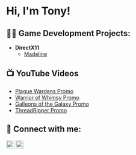 <h1>Hi, I'm Tony!

<h2>👨‍💻 Game Development Projects:</h2>

- <b>DirectX11</b>
  - [Madeline](https://github.com/TonyRoldan/DirectX11-Madeline)

<h2>📺 YouTube Videos</h2>

- [Plague Wardens Promo](https://www.youtube.com/watch?v=79LJR51OfgE)
- [Warrior of Whimsy Promo](https://www.youtube.com/watch?v=wqK0F7rC_V0&t=7s)
- [Galleons of the Galaxy Promo](https://www.youtube.com/watch?v=7ZX9Q1flWqc&t=1s)
- [ThreadRipper Promo](https://www.youtube.com/watch?v=aIZstB7jt94)

<h2> 🤳 Connect with me:</h2>

[<img align="left" alt="TonyRoldan | YouTube" width="22px" src="https://cdn.jsdelivr.net/npm/simple-icons@v3/icons/youtube.svg" />][youtube]
[<img align="left" alt="TonyRoldan | LinkedIn" width="22px" src="https://cdn.jsdelivr.net/npm/simple-icons@v3/icons/linkedin.svg" />][linkedin]

[youtube]: https://www.youtube.com/@AntonioRoldanGameDev
[linkedin]: https://www.linkedin.com/in/antoniogroldan/
